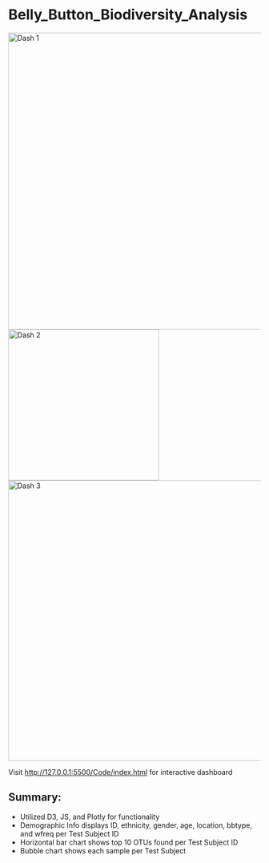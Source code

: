 # Belly_Button_Biodiversity_Analysis
<img width="593" alt="Dash 1" src="https://user-images.githubusercontent.com/118948437/231324704-6abb1bdd-fe76-4c3a-9d64-8088d2ea8e33.png">

<img width="301" alt="Dash 2" src="https://user-images.githubusercontent.com/118948437/231324736-12280b96-1177-4945-a125-19f498a3f199.png">

<img width="560" alt="Dash 3" src="https://user-images.githubusercontent.com/118948437/231324756-4f85fdb1-7617-4dbb-9719-7ee6a5cd10b5.png">

Visit http://127.0.0.1:5500/Code/index.html for interactive dashboard

## Summary:
- Utilized D3, JS, and Plotly for functionality 
- Demographic Info displays ID, ethnicity, gender, age, location, bbtype, and wfreq per Test Subject ID
- Horizontal bar chart shows top 10 OTUs found per Test Subject ID
- Bubble chart shows each sample per Test Subject
